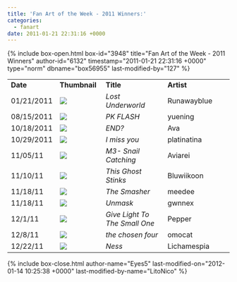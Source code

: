 ```yaml
---
title: 'Fan Art of the Week - 2011 Winners:'
categories:
  - fanart
date: 2011-01-21 22:31:16 +0000
---
```

{% include box-open.html box-id="3948" title="Fan Art of the Week - 2011 Winners" author-id="6132" timestamp="2011-01-21 22:31:16 +0000" type="norm" dbname="box56955" last-modified-by="127" %}
<table border="0">

<tr>
<td width="80"><b>Date</b></td>
<td width="100"><b>Thumbnail</b></td>
<td width="200"><b>Title</b></td>
<td width="200"><b>Artist</b></td>
</tr>


<tr>
<td width="80">01/21/2011</td>
<td width="100"><a href="http://starmen.net/vote/vote.php?id=32366"><img src="http - //files.fobby.net/0000/7e6e/lostunderworldcol2.png.thumb.gif" border="0" /></a></td>
<td width="200"><i>Lost Underworld</i></td>
<td width="200">Runawayblue</td>
</tr>

<tr>
<td width="80">08/15/2011</td>
<td width="100"><a href="http://starmen.net/vote/vote.php?id=33172"><img src="http - //files.fobby.net/0000/8194/PKness.png.thumb.gif" border="0" /></a></td>
<td width="200"><i>PK FLASH</i></td>
<td width="200">yuening</td>
</tr>

<tr>
<td width="80">10/18/2011</td>
<td width="100"><a href="http://starmen.net/vote/vote.php?id=33314"><img src="http - //files.fobby.net/0000/8222/END.jpg.thumb.gif" border="0" /></a></td>
<td width="200"><i>END?</i></td>
<td width="200">Ava</td>
</tr>

<tr>
<td width="80">10/29/2011</td>
<td width="100"><a href="http://starmen.net/vote/vote.php?id=33408"><img src="http - //files.fobby.net/0000/8280/i_miss_you_by_platinatina-d4b1pp6.png.thumb.gif" border="0" /></a></td>
<td width="200"><i>I miss you</i></td>
<td width="200">platinatina</td>
</tr>

<tr>
<td width="80">11/05/11</td>
<td width="100"><a href="http://starmen.net/vote/vote.php?id=33462"><img src="http - //files.fobby.net/0000/82b6/SnailCatchingTemp.png.thumb.gif" border="0" /></a></td>
<td width="200"><i>M3- Snail Catching</i></td>
<td width="200">Aviarei</td>
</tr>

<tr>
<td width="80">11/10/11</td>
<td width="100"><a href="http://starmen.net/vote/vote.php?id=33494"><img src="http - //files.fobby.net/0000/82d6/2010-11-01b%20smellyghost.png.thumb.gif" border="0" /></a></td>
<td width="200"><i>This Ghost Stinks</i></td>
<td width="200">Bluwiikoon</td>
</tr>


<tr>
<td width="80">11/18/11</td>
<td width="100"><a href="http://starmen.net/vote/vote.php?id=30206"><img src="http - //files.fobby.net/0000/75fe/takenpoo.png.thumb.gif" border="0" /></a></td>
<td width="200"><i>The Smasher</i></td>
<td width="200">meedee</td>
</tr>

<tr>
<td width="80">11/18/11</td>
<td width="100"><a href="http://starmen.net/vote/vote.php?id=31383"><img src="http - //files.fobby.net/0000/7a97/demask2%20copy.png.thumb.gif" border="0" /></a></td>
<td width="200"><i>Unmask</i></td>
<td width="200">gwnnex</td>
</tr>
<tr>
<td width="80">12/1/11</td>
<td width="100"><a href="http://starmen.net/vote/vote.php?id=33664"><img src="http - //files.fobby.net/0000/8380/lucasnboney.png.thumb.gif" border="0" /></a></td>
<td width="200"><i>Give Light To The Small One</i></td>
<td width="200">Pepper</td>
</tr>
<tr>
<td width="80">12/8/11</td>
<td width="100"><a href="http://starmen.net/vote/vote.php?id=33672"><img src="http - //files.fobby.net/0000/8388/24ness.jpg.thumb.gif" border="0" /></a></td>
<td width="200"><i>the chosen four</i></td>
<td width="200">omocat</td>
</tr>
<tr>
<td width="80">12/22/11</td>
<td width="100"><a href="http://starmen.net/vote/vote.php?id=33741"><img src="http - //files.fobby.net/0000/83cd/nessssssssss.png.thumb.gif" border="0" /></a></td>
<td width="200"><i>Ness</i></td>
<td width="200">Lichamespia</td>
</tr>

</table>




{% include box-close.html author-name="Eyes5" last-modified-on="2012-01-14 10:25:38 +0000" last-modified-by-name="LitoNico" %}
